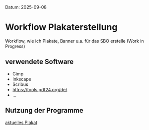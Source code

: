 Datum: 2025-09-08

# Workflow Plakaterstellung

Workflow, wie ich Plakate, Banner u.a. für das SBO erstelle (Work in Progress)


## verwendete Software 

- Gimp
- Inkscape
- Scribus
- https://tools.pdf24.org/de/
- ...

## Nutzung der Programme

[aktuelles Plakat](Beispiele/Plakat_Film_ab.pdf)



